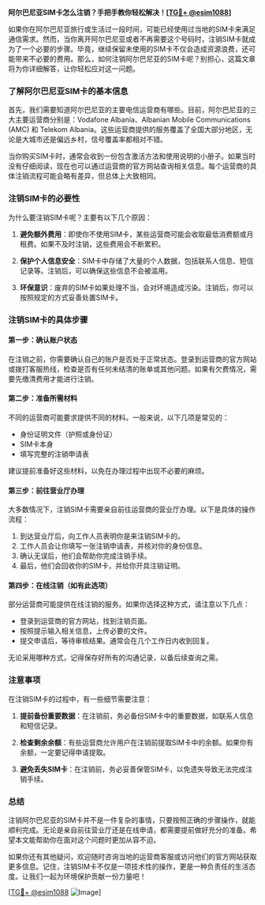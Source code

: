 **阿尔巴尼亚SIM卡怎么注销？手把手教你轻松解决！[[TG💪+ @esim1088](https://t.me/s/esim1088)]**

如果你在阿尔巴尼亚旅行或生活过一段时间，可能已经使用过当地的SIM卡来满足通信需求。然而，当你离开阿尔巴尼亚或者不再需要这个号码时，注销SIM卡就成为了一个必要的步骤。毕竟，继续保留未使用的SIM卡不仅会造成资源浪费，还可能带来不必要的费用。那么，如何注销阿尔巴尼亚的SIM卡呢？别担心，这篇文章将为你详细解答，让你轻松应对这一问题。

### 了解阿尔巴尼亚SIM卡的基本信息

首先，我们需要知道阿尔巴尼亚的主要电信运营商有哪些。目前，阿尔巴尼亚的三大主要运营商分别是：Vodafone Albania、Albanian Mobile Communications (AMC) 和 Telekom Albania。这些运营商提供的服务覆盖了全国大部分地区，无论是大城市还是偏远乡村，信号覆盖率都相对不错。

当你购买SIM卡时，通常会收到一份包含激活方法和使用说明的小册子。如果当时没有仔细阅读，现在也可以通过运营商的官方网站查询相关信息。每个运营商的具体注销流程可能会略有差异，但总体上大致相同。

### 注销SIM卡的必要性

为什么要注销SIM卡呢？主要有以下几个原因：

1. **避免额外费用**：即使你不使用SIM卡，某些运营商可能会收取最低消费额或月租费。如果不及时注销，这些费用会不断累积。
   
2. **保护个人信息安全**：SIM卡中存储了大量的个人数据，包括联系人信息、短信记录等。注销后，可以确保这些信息不会被滥用。

3. **环保意识**：废弃的SIM卡如果处理不当，会对环境造成污染。注销后，你可以按照规定的方式妥善处置SIM卡。

### 注销SIM卡的具体步骤

#### 第一步：确认账户状态

在注销之前，你需要确认自己的账户是否处于正常状态。登录到运营商的官方网站或拨打客服热线，检查是否有任何未结清的账单或其他问题。如果有欠费情况，需要先缴清费用才能进行注销。

#### 第二步：准备所需材料

不同的运营商可能要求提供不同的材料。一般来说，以下几项是常见的：

- 身份证明文件（护照或身份证）
- SIM卡本身
- 填写完整的注销申请表

建议提前准备好这些材料，以免在办理过程中出现不必要的麻烦。

#### 第三步：前往营业厅办理

大多数情况下，注销SIM卡需要亲自前往运营商的营业厅办理。以下是具体的操作流程：

1. 到达营业厅后，向工作人员表明你是来注销SIM卡的。
2. 工作人员会让你填写一张注销申请表，并核对你的身份信息。
3. 确认无误后，他们会帮助你完成注销手续。
4. 最后，他们会回收你的SIM卡，并给你开具注销证明。

#### 第四步：在线注销（如有此选项）

部分运营商可能提供在线注销的服务。如果你选择这种方式，请注意以下几点：

- 登录到运营商的官方网站，找到注销页面。
- 按照提示输入相关信息，上传必要的文件。
- 提交申请后，等待审核结果。通常会在几个工作日内收到回复。

无论采用哪种方式，记得保存好所有的沟通记录，以备后续查询之需。

### 注意事项

在注销SIM卡的过程中，有一些细节需要注意：

1. **提前备份重要数据**：在注销前，务必备份SIM卡中的重要数据，如联系人信息和短信记录。
   
2. **检查剩余余额**：有些运营商允许用户在注销前提取SIM卡中的余额。如果你有余额，一定要记得申请提取。

3. **避免丢失SIM卡**：在注销前，务必妥善保管SIM卡，以免遗失导致无法完成注销手续。

### 总结

注销阿尔巴尼亚的SIM卡并不是一件复杂的事情，只要按照正确的步骤操作，就能顺利完成。无论是亲自前往营业厅还是在线申请，都需要提前做好充分的准备。希望本文能帮助你在面对这个问题时更加从容不迫。

如果你还有其他疑问，欢迎随时咨询当地的运营商客服或访问他们的官方网站获取更多信息。记住，注销SIM卡不仅是一项技术性的操作，更是一种负责任的生活态度。让我们一起为环境保护贡献一份力量吧！

[[TG💪+ @esim1088](https://t.me/s/esim1088) ![Image](https://i.postimg.cc/4NQfJmqS/Snipaste-2025-05-13-00-14-12.png)]